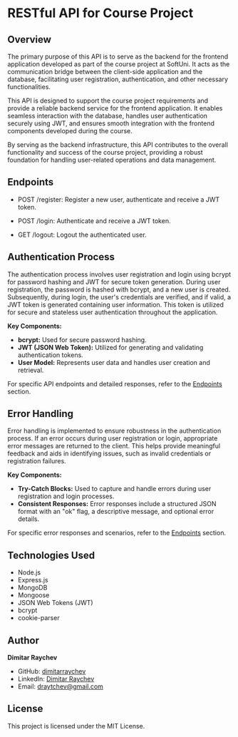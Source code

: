 # RESTful API for Course Project

## Overview

The primary purpose of this API is to serve as the backend for the frontend application developed as part of the course project at SoftUni. It acts as the communication bridge between the client-side application and the database, facilitating user registration, authentication, and other necessary functionalities.

This API is designed to support the course project requirements and provide a reliable backend service for the frontend application. It enables seamless interaction with the database, handles user authentication securely using JWT, and ensures smooth integration with the frontend components developed during the course.

By serving as the backend infrastructure, this API contributes to the overall functionality and success of the course project, providing a robust foundation for handling user-related operations and data management.

## Endpoints

- POST /register: Register a new user, authenticate and receive a JWT token.

- POST /login: Authenticate and receive a JWT token.

- GET /logout: Logout the authenticated user.

## Authentication Process

The authentication process involves user registration and login using bcrypt for password hashing and JWT for secure token generation. During user registration, the password is hashed with bcrypt, and a new user is created. Subsequently, during login, the user's credentials are verified, and if valid, a JWT token is generated containing user information. This token is utilized for secure and stateless user authentication throughout the application.

**Key Components:**
- **bcrypt:** Used for secure password hashing.
- **JWT (JSON Web Token):** Utilized for generating and validating authentication tokens.
- **User Model:** Represents user data and handles user creation and retrieval.

For specific API endpoints and detailed responses, refer to the [Endpoints](#endpoints) section.

## Error Handling

Error handling is implemented to ensure robustness in the authentication process. If an error occurs during user registration or login, appropriate error messages are returned to the client. This helps provide meaningful feedback and aids in identifying issues, such as invalid credentials or registration failures.

**Key Components:**
- **Try-Catch Blocks:** Used to capture and handle errors during user registration and login processes.
- **Consistent Responses:** Error responses include a structured JSON format with an "ok" flag, a descriptive message, and optional error details.

For specific error responses and scenarios, refer to the [Endpoints](#endpoints) section.

## Technologies Used

- Node.js
- Express.js
- MongoDB 
- Mongoose
- JSON Web Tokens (JWT)
- bcrypt
- cookie-parser

## Author

**Dimitar Raychev**

- GitHub: [dimitarraychev](https://github.com/dimitarraychev)
- LinkedIn: [Dimitar Raychev](https://linkedin.com/in/dimitaraychev)
- Email: draytchev@gmail.com

## License

This project is licensed under the MIT License.